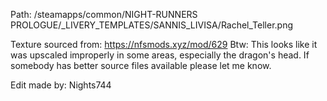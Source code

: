 Path: /steamapps/common/NIGHT-RUNNERS PROLOGUE/_LIVERY_TEMPLATES/SANNIS_LIVISA/Rachel_Teller.png

Texture sourced from: https://nfsmods.xyz/mod/629
Btw: This looks like it was upscaled improperly in some areas, especially the dragon's head. 
If somebody has better source files available please let me know.

Edit made by: Nights744
